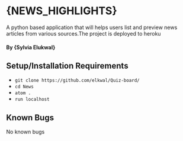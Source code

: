 # {NEWS_HIGHLIGHTS}
A python based application that will helps users list and preview news articles from various sources.The project is deployed to heroku
#### By **{Sylvia Elukwal}**

## Setup/Installation Requirements
*  `git clone https://github.com/elkwal/Quiz-board/`
*   `cd News`
*  `atom .`
* `run localhost`

## Known Bugs
No known bugs
